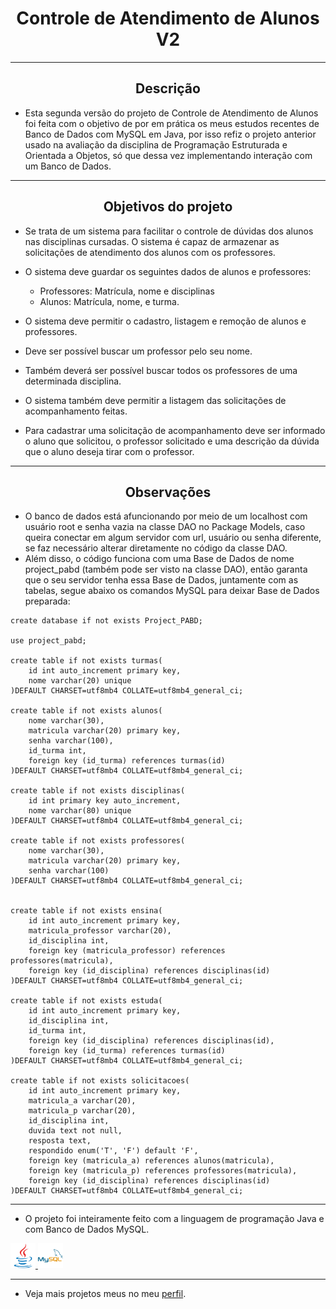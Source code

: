 <h1 align="center">Controle de Atendimento de Alunos V2</h1>

---
<h2 align="center">Descrição</h2>

- Esta segunda versão do projeto de Controle de Atendimento de Alunos foi feita com o objetivo de por em prática os meus estudos recentes de Banco de Dados com MySQL em Java, por isso refiz o projeto anterior usado na avaliação da disciplina de Programação Estruturada e Orientada a Objetos, só que dessa vez implementando interação com um Banco de Dados.

---
<h2 align="center">Objetivos do projeto</h2>

- Se trata de um sistema para facilitar o controle de dúvidas dos alunos nas disciplinas cursadas. O sistema é capaz de armazenar as solicitações de atendimento dos alunos com os professores.

- O sistema deve guardar os seguintes dados de alunos e professores:
    - Professores: Matrícula, nome e disciplinas
    - Alunos: Matrícula, nome, e turma.

- O sistema deve permitir o cadastro, listagem e remoção de alunos e professores. 

- Deve ser possível buscar um professor pelo seu nome.

- Também deverá ser possível buscar todos os professores de uma determinada disciplina.

- O sistema também deve permitir a listagem das solicitações de acompanhamento feitas.

- Para cadastrar uma solicitação de acompanhamento deve ser informado o aluno que solicitou, o professor solicitado e uma descrição da dúvida que o aluno deseja tirar com o professor.

---
<h2 align="center">Observações</h2>

- O banco de dados está afuncionando por meio de um localhost com usuário root e senha vazia na classe DAO no Package Models, caso queira conectar em algum servidor com url, usuário ou senha diferente, se faz necessário alterar diretamente no código da classe DAO.
- Além disso, o código funciona com uma Base de Dados de nome project_pabd (também pode ser visto na classe DAO), então garanta que o seu servidor tenha essa Base de Dados, juntamente com as tabelas, segue abaixo os comandos MySQL para deixar Base de Dados preparada:

```
create database if not exists Project_PABD;

use project_pabd;

create table if not exists turmas(
	id int auto_increment primary key,
    nome varchar(20) unique
)DEFAULT CHARSET=utf8mb4 COLLATE=utf8mb4_general_ci;

create table if not exists alunos(
	nome varchar(30),
    matricula varchar(20) primary key,
    senha varchar(100),
    id_turma int,
    foreign key (id_turma) references turmas(id)
)DEFAULT CHARSET=utf8mb4 COLLATE=utf8mb4_general_ci;

create table if not exists disciplinas(
	id int primary key auto_increment,
    nome varchar(80) unique
)DEFAULT CHARSET=utf8mb4 COLLATE=utf8mb4_general_ci;

create table if not exists professores(
	nome varchar(30),
    matricula varchar(20) primary key,
    senha varchar(100)
)DEFAULT CHARSET=utf8mb4 COLLATE=utf8mb4_general_ci;


create table if not exists ensina(
	id int auto_increment primary key,
    matricula_professor varchar(20),
    id_disciplina int,
    foreign key (matricula_professor) references professores(matricula),
    foreign key (id_disciplina) references disciplinas(id)
)DEFAULT CHARSET=utf8mb4 COLLATE=utf8mb4_general_ci;

create table if not exists estuda(
	id int auto_increment primary key,
    id_disciplina int,
    id_turma int,
    foreign key (id_disciplina) references disciplinas(id),
    foreign key (id_turma) references turmas(id)
)DEFAULT CHARSET=utf8mb4 COLLATE=utf8mb4_general_ci;

create table if not exists solicitacoes(
	id int auto_increment primary key,
    matricula_a varchar(20),
    matricula_p varchar(20),
    id_disciplina int,
    duvida text not null,
    resposta text,
    respondido enum('T', 'F') default 'F',
    foreign key (matricula_a) references alunos(matricula),
    foreign key (matricula_p) references professores(matricula),
    foreign key (id_disciplina) references disciplinas(id)
)DEFAULT CHARSET=utf8mb4 COLLATE=utf8mb4_general_ci;

```
---
- O projeto foi inteiramente feito com a linguagem de programação Java e com Banco de Dados MySQL.

<a href="https://www.java.com" target="_blank" rel="noreferrer"> <img src="https://raw.githubusercontent.com/devicons/devicon/master/icons/java/java-original.svg" alt="java" width="40" height="40"/> </a>
<a href="https://www.mysql.com/" target="_blank" rel="noreferrer"> <img src="https://raw.githubusercontent.com/devicons/devicon/master/icons/mysql/mysql-original-wordmark.svg" alt="mysql" width="40" height="40"/> </a> 

---
* Veja mais projetos meus no meu [perfil](https://github.com/Thales-Rangel).
